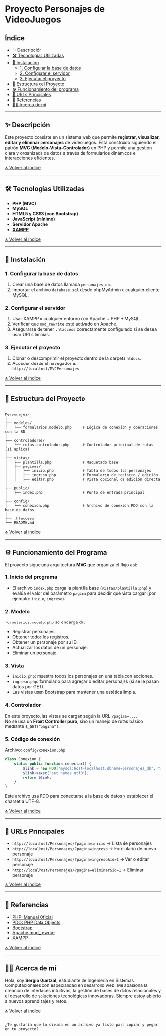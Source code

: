 # Proyecto Personajes de VideoJuegos

## Índice
<a id='contenido'></a>

- [✨ Descripción](#-descripción)
- [🛠️ Tecnologías Utilizadas](#-tecnologías-utilizadas)
- [📝 Instalación](#-instalación)
  - [1. Configurar la base de datos](#1-configurar-la-base-de-datos)
  - [2. Configurar el servidor](#2-configurar-el-servidor)
  - [3. Ejecutar el proyecto](#3-ejecutar-el-proyecto)
- [📂 Estructura del Proyecto](#-estructura-del-proyecto)
- [⚙️ Funcionamiento del programa](#️-funcionamiento-del-programa)
- [🔗 URLs Principales](#-urls-principales)
- [📖 Referencias](#-referencias)
- [👨‍💻 Acerca de mí](#-acerca-de-mí)

---

## ✨ Descripción

Este proyecto consiste en un sistema web que permite **registrar, visualizar, editar y eliminar personajes** de videojuegos. Está construido siguiendo el patrón **MVC (Modelo-Vista-Controlador)** en PHP y permite una gestión clara y organizada de datos a través de formularios dinámicos e interacciones eficientes.

<a href="#contenido">🔝 Volver al índice</a>

---

## 🛠 Tecnologías Utilizadas

- **PHP (MVC)**
- **MySQL**
- **HTML5 y CSS3 (con Bootstrap)**
- **JavaScript (mínimo)**
- **Servidor Apache**
- **[XAMPP](https://www.apachefriends.org/es/index.html)**

<a href="#contenido">🔝 Volver al índice</a>

---

## 📝 Instalación

### 1. Configurar la base de datos

1. Crear una base de datos llamada `personajes_db`.
2. Importar el archivo `database.sql` desde phpMyAdmin o cualquier cliente MySQL.

### 2. Configurar el servidor

1. Usar XAMPP o cualquier entorno con Apache + PHP + MySQL.
2. Verificar que `mod_rewrite` esté activado en Apache.
3. Asegurarse de tener `.htaccess` correctamente configurado si se desea usar URLs limpias.

### 3. Ejecutar el proyecto

1. Clonar o descomprimir el proyecto dentro de la carpeta `htdocs`.
2. Acceder desde el navegador a:  
   `http://localhost/MVCPersonajes`  

<a href="#contenido">🔝 Volver al índice</a>

---

## 📂 Estructura del Proyecto

```

Personajes/
│
├── modelos/
│   └── formularios.modelo.php     # Lógica de conexión y operaciones con la BD
│
├── controladores/
│   └── rutas.controlador.php      # Controlador principal de rutas (si aplica)
│
├── vistas/
│   ├── plantilla.php              # Maquetado base
│   ├── paginas/
│   │   ├── inicio.php             # Tabla de todos los personajes
│   │   ├── ingreso.php            # Formulario de registro / edición
│   │   ├── editar.php             # Vista opcional de edición directa
│
├── public/
│   ├── index.php                  # Punto de entrada principal
│
├── config/
│   └── conexion.php               # Archivo de conexión PDO con la base de datos
│
├── .htaccess
└── README.md

````

<a href="#contenido">🔝 Volver al índice</a>

---

## ⚙️ Funcionamiento del Programa

El proyecto sigue una arquitectura **MVC** que organiza el flujo así:

### 1. Inicio del programa

- El archivo `index.php` carga la plantilla base (`vistas/plantilla.php`) y evalúa el valor del parámetro `pagina` para decidir qué vista cargar (por ejemplo: `inicio`, `ingreso`).

### 2. Modelo

`formularios.modelo.php` se encarga de:

- Registrar personajes.
- Obtener todos los registros.
- Obtener un personaje por su ID.
- Actualizar los datos de un personaje.
- Eliminar un personaje.

### 3. Vista

- `inicio.php`: muestra todos los personajes en una tabla con acciones.
- `ingreso.php`: formulario para agregar o editar personajes (si se le pasan datos por GET).
- Las vistas usan Bootstrap para mantener una estética limpia.

### 4. Controlador

En este proyecto, las vistas se cargan según la URL `?pagina=...`.  
No se usa un **Front Controller puro**, sino un manejo de rutas básico mediante `$_GET["pagina"]`.

### 5. Código de conexión

Archivo: `config/conexion.php`

```php
class Conexion {
    static public function conectar() {
        $link = new PDO("mysql:host=localhost;dbname=personajes_db", "root", "");
        $link->exec("set names utf8");
        return $link;
    }
}
````

Este archivo usa PDO para conectarse a la base de datos y establecer el charset a UTF-8.

<a href="#contenido">🔝 Volver al índice</a>

---

## 🔗 URLs Principales

* `http://localhost/Personajes/?pagina=inicio` → Lista de personajes
* `http://localhost/Personajes/?pagina=ingreso` → Formulario de nuevo personaje
* `http://localhost/Personajes/?pagina=ingreso&id=1` → Ver o editar personaje
* `http://localhost/Personajes/?pagina=eliminar&id=1` → Eliminar personaje

<a href="#contenido">🔝 Volver al índice</a>

---

## 📖 Referencias

* [PHP: Manual Oficial](https://www.php.net/manual/es/)
* [PDO: PHP Data Objects](https://www.php.net/manual/es/book.pdo.php)
* [Bootstrap](https://getbootstrap.com/)
* [Apache mod\_rewrite](https://httpd.apache.org/docs/2.4/mod/mod_rewrite.html)
* [XAMPP](https://www.apachefriends.org/es/index.html)

<a href="#contenido">🔝 Volver al índice</a>

---

## 👨‍💻 Acerca de mí

Hola, soy **Sergio Quetzal**, estudiante de Ingeniería en Sistemas Computacionales con especialidad en desarrollo web. Me apasiona la creación de interfaces intuitivas, la gestión de bases de datos relacionales y el desarrollo de soluciones tecnológicas innovadoras. Siempre estoy abierto a nuevos aprendizajes y retos.

<a href="#contenido">🔝 Volver al índice</a>

```

¿Te gustaría que lo divida en un archivo ya listo para copiar y pegar en tu proyecto?
```
